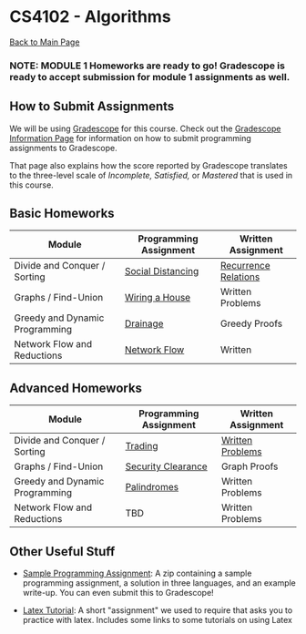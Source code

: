 CS4102 - Algorithms
===============================

[Back to Main Page](../readme.html)

### NOTE: MODULE 1 Homeworks are ready to go! Gradescope is ready to accept submission for module 1 assignments as well.



<a name="introduction"></a>How to Submit Assignments
--------------------------------------- 

We will be using [Gradescope](https://gradescope.com) for this course. Check out the [Gradescope Information Page](./gradescope.html) for information on how to submit programming assignments to Gradescope.

That page also explains how the score reported by Gradescope translates to the three-level scale of *Incomplete, Satisfied,* or *Mastered* that is used in this course.

<a name="introduction"></a>Basic Homeworks
--------------------------------------- 

| Module | Programming Assignment | Written Assignment |
|--------------------|------------------------|------------------------|
| Divide and Conquer / Sorting | <a href="./divideconq-advanced/distancing.pdf">Social Distancing</a> | <a href="./divideconq-basic/recurrenceRelations.pdf">Recurrence Relations</a> |
| Graphs / Find-Union | <a href="./find-union/prims.pdf">Wiring a House</a> | Written Problems |
| Greedy and Dynamic Programming | <a href="./dynamic-basic/drainage.pdf">Drainage</a> | Greedy Proofs |
| Network Flow and Reductions | <a href="./graphs-advanced/scheduling.pdf">Network Flow</a> | Written |

<a name="introduction"></a>Advanced Homeworks
--------------------------------------- 

| Module | Programming Assignment | Written Assignment |
|--------------------|------------------------|------------------------|
| Divide and Conquer / Sorting | <a href="./divideconq-advanced/trading.pdf">Trading</a> | <a href="./divideconq-advanced/divConProofs.pdf">Written Problems</a> |
| Graphs / Find-Union | <a href="./graphs-advanced/securityClearance.pdf">Security Clearance</a> | Graph Proofs |
| Greedy and Dynamic Programming | <a href="./dynamic-advanced/palindromes.pdf">Palindromes</a> | Written Problems |
| Network Flow and Reductions | TBD | Written Problems |



<a name="other"></a>Other Useful Stuff
---------------------------------------

- [Sample Programming Assignment](./sample/SampleProgAssignment.zip): A zip containing a sample programming assignment, a solution in three languages, and an example write-up. You can even submit this to Gradescope!

- [Latex Tutorial](./latexTutorial.pdf): A short "assignment" we used to require that asks you to practice with latex. Includes some links to some tutorials on using Latex


